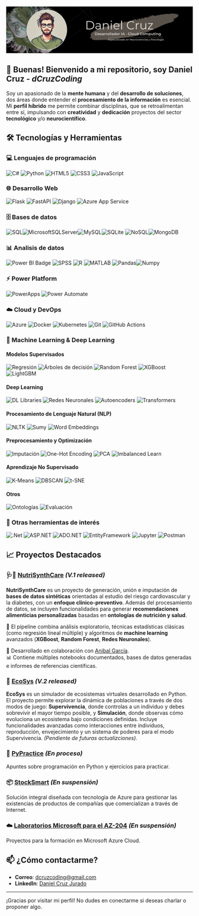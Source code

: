 ![Banner para Github](banner-github.png)

## 👋 Buenas! Bienvenido a mi repositorio, soy Daniel Cruz - *dCruzCoding*

Soy un apasionado de la **mente humana** y del **desarrollo de soluciones**, dos áreas donde entender el **procesamiento de la información** es esencial. Mi **perfil híbrido** me permite combinar disciplinas, que se retroalimentan entre sí, impulsando con **creatividad** y **dedicación** proyectos del sector **tecnológico** y/o **neurocientífico**.


## 🛠️ Tecnologías y Herramientas

### 💻 Lenguajes de programación
![C#](https://img.shields.io/badge/c%23-%2368217A.svg?style=for-the-badge&logo=csharp&logoColor=white) ![Python](https://img.shields.io/badge/python-3670A0?style=for-the-badge&logo=python&logoColor=ffdd54) ![HTML5](https://img.shields.io/badge/HTML5-E34F26?style=for-the-badge&logo=html5&logoColor=white) ![CSS3](https://img.shields.io/badge/CSS3-1572B6?style=for-the-badge&logo=css3&logoColor=white) ![JavaScript](https://img.shields.io/badge/JavaScript-F7DF1E?style=for-the-badge&logo=javascript&logoColor=black)

### 🌐 Desarrollo Web  
![Flask](https://img.shields.io/badge/Flask-000000?style=for-the-badge&logo=flask&logoColor=white) ![FastAPI](https://img.shields.io/badge/FastAPI-009688?style=for-the-badge&logo=fastapi&logoColor=white) ![Django](https://img.shields.io/badge/Django-%23092E20.svg?style=for-the-badge&logo=django&logoColor=white) ![Azure App Service](https://img.shields.io/badge/Azure_Web_Apps-0078D4?style=for-the-badge&logo=microsoft-azure&logoColor=white)

### 🗄️ Bases de datos
![SQL](https://img.shields.io/badge/sql-%23008080.svg?style=for-the-badge)![MicrosoftSQLServer](https://img.shields.io/badge/Microsoft%20SQL%20Sever-00ADAD?style=for-the-badge&logo=microsoft%20sql%20server&logoColor=white)![MySQL](https://img.shields.io/badge/mysql-%234479a1.svg?style=for-the-badge&logo=mysql&logoColor=white)![SQLite](https://img.shields.io/badge/sqlite-%23003b57.svg?style=for-the-badge&logo=sqlite&logoColor=white)   ![NoSQL](https://img.shields.io/badge/NoSQL-%232E692E.svg?style=for-the-badge)![MongoDB](https://img.shields.io/badge/MongoDB-%2359C256.svg?style=for-the-badge&logo=mongodb&logoColor=white)

### 📊 Analisis de datos
![Power BI Badge](https://img.shields.io/badge/Power%20BI-%23C2A13D.svg?style=for-the-badge&logo=powerbi&logoColor=white) ![SPSS](https://img.shields.io/badge/spss-%23ee4353.svg?style=for-the-badge&logo=spss&logoColor=white) ![R](https://img.shields.io/badge/r-%23425A7D.svg?style=for-the-badge&logo=r&logoColor=white) ![MATLAB](https://img.shields.io/badge/MATLAB-%23007ACC.svg?style=for-the-badge&logo=matlab&logoColor=white)
 ![Pandas](https://img.shields.io/badge/pandas-%23150458.svg?style=for-the-badge&logo=pandas&logoColor=white)![Numpy](https://img.shields.io/badge/numpy-%23013243.svg?style=for-the-badge&logo=numpy&logoColor=white)


### ⚡ Power Platform
![PowerApps](https://img.shields.io/badge/Power%20Apps-%23D5006D.svg?style=for-the-badge&logo=powerapps&logoColor=white) ![Power Automate](https://img.shields.io/badge/Power%20Automate-%230A64A4.svg?style=for-the-badge&logo=powerautomate&logoColor=white)

### ☁️ Cloud y DevOps
![Azure](https://img.shields.io/badge/Azure-0078D4?style=for-the-badge&logo=microsoft-azure&logoColor=white) ![Docker](https://img.shields.io/badge/Docker-2496ED?style=for-the-badge&logo=docker&logoColor=white) ![Kubernetes](https://img.shields.io/badge/Kubernetes-326CE5?style=for-the-badge&logo=kubernetes&logoColor=white) ![Git](https://img.shields.io/badge/Git-%23F05032.svg?style=for-the-badge&logo=git&logoColor=white) ![GitHub Actions](https://img.shields.io/badge/GitHub_Actions-2088FF?style=for-the-badge&logo=github-actions&logoColor=white)

### 🧠 Machine Learning & Deep Learning

#### Modelos Supervisados
![Regresión](https://img.shields.io/badge/Regresión-Lineal%20%7C%20Logística-blue) ![Árboles de decisión](https://img.shields.io/badge/Árboles%20de%20Decisión-%F0%9F%8C%B2-success) ![Random Forest](https://img.shields.io/badge/Random%20Forest-%F0%9F%8C%B3-success) ![XGBoost](https://img.shields.io/badge/XGBoost-%E2%9A%A1-red) ![LightGBM](https://img.shields.io/badge/LightGBM-%E2%9C%A8-brightgreen)

#### Deep Learning
![DL Libraries](https://img.shields.io/badge/TensorFlow%20%7C%20Keras%20%7C%20PyTorch-%F0%9F%93%9A-orange) ![Redes Neuronales](https://img.shields.io/badge/Redes%20Neuronales-Feedforward%20%7C%20CNN%20%7C%20RNN%20%28LSTM%20%7C%20BiLSTM%29%20%7C%20GAN-blueviolet) ![Autoencoders](https://img.shields.io/badge/Autoencoders-VAE-6A5ACD) ![Transformers](https://img.shields.io/badge/Transformers-NLP%20%7C%20Self--Attention-blue)


#### Procesamiento de Lenguaje Natural (NLP)  
![NLTK](https://img.shields.io/badge/NLTK-Text%20Processing-yellowgreen) ![Sumy](https://img.shields.io/badge/Sumy-Text%20Summarization-green) ![Word Embeddings](https://img.shields.io/badge/Word%20Embeddings-Glove%20%7C%20Word2Vec-blueviolet)  

#### Preprocesamiento y Optimización
![Imputación](https://img.shields.io/badge/Imputación-RLM%20%7C%20RF%20%7C%20MICE--NN-lightgrey) ![One-Hot Encoding](https://img.shields.io/badge/One--Hot-Encoding-yellow) ![PCA](https://img.shields.io/badge/PCA-Reducción%20de%20Dimensiones-orange) ![Imbalanced Learn](https://img.shields.io/badge/imblearn-Manejo%20de%20Desbalanceo-blue)

#### Aprendizaje No Supervisado
![K-Means](https://img.shields.io/badge/KMeans-Clustering-important) ![DBSCAN](https://img.shields.io/badge/DBSCAN-Clustering-lightblue) ![t-SNE](https://img.shields.io/badge/tSNE-Visualización%20no%20lineal-magenta)

#### Otros
![Ontologías](https://img.shields.io/badge/Ontologías-Recomendaciones%20Nutricionales-9cf) ![Evaluación](https://img.shields.io/badge/Evaluación-Métricas%20%7C%20ROC%20%7C%20AUC-critical)

### 🧩 Otras herramientas de interés
![.Net](https://img.shields.io/badge/.NET-%235C2D91.svg?style=for-the-badge&logo=.net&logoColor=white) ![ASP.NET](https://img.shields.io/badge/ASP.NET-%234F3C61.svg?style=for-the-badge&logo=aspnetcore&logoColor=white) ![ADO.NET](https://img.shields.io/badge/ADO.NET-%234C2578.svg?style=for-the-badge&logo=adonet&logoColor=white) ![EntityFramework](https://img.shields.io/badge/Entity%20Framework-%237B3CC2.svg?style=for-the-badge&logo=ef&logoColor=white) ![Jupyter](https://img.shields.io/badge/Jupyter-%23F37626.svg?style=for-the-badge&logo=jupyter&logoColor=white) ![Postman](https://img.shields.io/badge/Postman-%23D95C2F.svg?style=for-the-badge&logo=postman&logoColor=white)


## 📈 Proyectos Destacados

### 🩺🥗 [NutriSynthCare](https://github.com/dCruzCoding/NutriSynthCare.git) *(V.1 released)*
**NutriSynthCare** es un proyecto de generación, unión e imputación de **bases de datos sintéticas** orientadas al estudio del riesgo cardiovascular y la diabetes, con un **enfoque clínico-preventivo**. Además del procesamiento de datos, se incluyen funcionalidades para generar **recomendaciones alimenticias personalizadas** basadas en **ontologías de nutrición y salud**.

🔎 El pipeline combina análisis exploratorio, técnicas estadísticas clásicas (como regresión lineal múltiple) y algoritmos de **machine learning** avanzados (**XGBoost**, **Random Forest**, **Redes Neuronales**).

🔗 Desarrollado en colaboración con [Anibal García](https://github.com/Aniballll).  
📊 Contiene múltiples notebooks documentados, bases de datos generadas e informes de referencias científicas.

### 🌿 [EcoSys](https://github.com/dCruzCoding/EcoSys.git)     *(V.2 released)*
**EcoSys** es un simulador de ecosistemas virtuales desarrollado en Python. El proyecto permite explorar la dinámica de poblaciones a través de dos modos de juego: **Supervivencia**, donde controlas a un individuo y debes sobrevivir el mayor tiempo posible, y **Simulación**, donde observas cómo evoluciona un ecosistema bajo condiciones definidas. Incluye funcionalidades avanzadas como interacciones entre individuos, reproducción, envejecimiento y un sistema de poderes para el modo Supervivencia. *(Pendiente de futuras actualizciones).*

### 🐍 [PyPractice](https://github.com/dCruzCoding/PyPractice.git)     *(En proceso)*
Apuntes sobre programación en Python y ejercicios para practicar.

### 📦 [StockSmart](https://github.com/dCruzCoding/stocksmart.git)     *(En suspensión)*
Solución integral diseñada con tecnología de Azure para gestionar las existencias de productos de compañías que comercializan a través de Internet.

### ☁️ [Laboratorios Microsoft para el AZ-204](https://github.com/dCruzCoding/MicrosoftLabs-AZ204.git)     *(En suspensión)*
Proyectos para la formación en Microsoft Azure Cloud.

## 📫 ¿Cómo contactarme?

- **Correo**: [dcruzcoding@gmail.com](mailto:dcruzcoding@gmail.com)
- **LinkedIn**: [Daniel Cruz Jurado](https://www.linkedin.com/in/daniel-cruzjurado)

---

¡Gracias por visitar mi perfil! No dudes en conectarme si deseas charlar o proponer algo.
